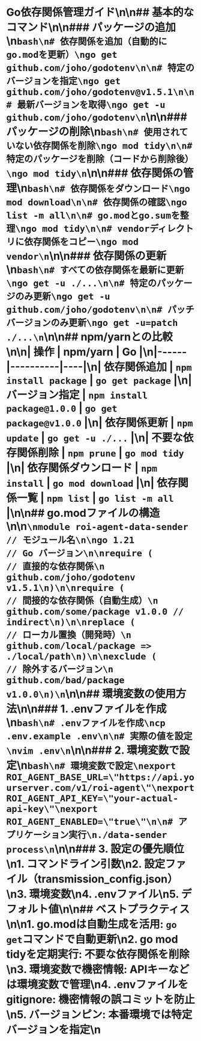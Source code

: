 # Go依存関係管理ガイド\n\n## 基本的なコマンド\n\n### パッケージの追加\n```bash\n# 依存関係を追加（自動的にgo.modを更新）\ngo get github.com/joho/godotenv\n\n# 特定のバージョンを指定\ngo get github.com/joho/godotenv@v1.5.1\n\n# 最新バージョンを取得\ngo get -u github.com/joho/godotenv\n```\n\n### パッケージの削除\n```bash\n# 使用されていない依存関係を削除\ngo mod tidy\n\n# 特定のパッケージを削除（コードから削除後）\ngo mod tidy\n```\n\n### 依存関係の管理\n```bash\n# 依存関係をダウンロード\ngo mod download\n\n# 依存関係の確認\ngo list -m all\n\n# go.modとgo.sumを整理\ngo mod tidy\n\n# vendorディレクトリに依存関係をコピー\ngo mod vendor\n```\n\n### 依存関係の更新\n```bash\n# すべての依存関係を最新に更新\ngo get -u ./...\n\n# 特定のパッケージのみ更新\ngo get -u github.com/joho/godotenv\n\n# パッチバージョンのみ更新\ngo get -u=patch ./...\n```\n\n## npm/yarnとの比較\n\n| 操作 | npm/yarn | Go |\n|------|----------|----|\n| 依存関係追加 | `npm install package` | `go get package` |\n| バージョン指定 | `npm install package@1.0.0` | `go get package@v1.0.0` |\n| 依存関係更新 | `npm update` | `go get -u ./...` |\n| 不要な依存関係削除 | `npm prune` | `go mod tidy` |\n| 依存関係ダウンロード | `npm install` | `go mod download` |\n| 依存関係一覧 | `npm list` | `go list -m all` |\n\n## go.modファイルの構造\n\n```\nmodule roi-agent-data-sender  // モジュール名\n\ngo 1.21                       // Go バージョン\n\nrequire (                     // 直接的な依存関係\n    github.com/joho/godotenv v1.5.1\n)\n\nrequire (                     // 間接的な依存関係（自動生成）\n    github.com/some/package v1.0.0 // indirect\n)\n\nreplace (                     // ローカル置換（開発時）\n    github.com/local/package => ./local/path\n)\n\nexclude (                     // 除外するバージョン\n    github.com/bad/package v1.0.0\n)\n```\n\n## 環境変数の使用方法\n\n### 1. .envファイルを作成\n```bash\n# .envファイルを作成\ncp .env.example .env\n\n# 実際の値を設定\nvim .env\n```\n\n### 2. 環境変数で設定\n```bash\n# 環境変数で設定\nexport ROI_AGENT_BASE_URL=\"https://api.yourserver.com/v1/roi-agent\"\nexport ROI_AGENT_API_KEY=\"your-actual-api-key\"\nexport ROI_AGENT_ENABLED=\"true\"\n\n# アプリケーション実行\n./data-sender process\n```\n\n### 3. 設定の優先順位\n1. コマンドライン引数\n2. 設定ファイル（transmission_config.json）\n3. 環境変数\n4. .envファイル\n5. デフォルト値\n\n## ベストプラクティス\n\n1. **go.modは自動生成を活用**: `go get`コマンドで自動更新\n2. **go mod tidyを定期実行**: 不要な依存関係を削除\n3. **環境変数で機密情報**: APIキーなどは環境変数で管理\n4. **.envファイルをgitignore**: 機密情報の誤コミットを防止\n5. **バージョンピン**: 本番環境では特定バージョンを指定\n